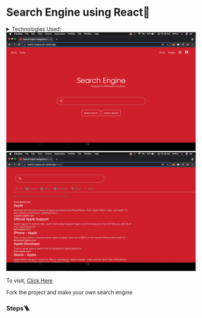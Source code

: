 <h1>Search Engine using React🚀</h1>
<details><summary>Technologies Used:</summary>
  <ul>
    <li>React</li>
    <li>Google API Key</li>
  </ul>
</details>
<img src="https://github.com/mahendrasaikumargandham/SearchEngine/blob/master/public/images/searchenginehome.png" alt="" />
<img src="https://github.com/mahendrasaikumargandham/SearchEngine/blob/master/public/images/searchenginesearch.png" alt="" />
<p>To visit, <a href="https://search-engine-pro.vercel.app/">Click Here</a></p>
<p>Fork the project and make your own search engine</p>
<h3>Steps🪜</h3>


